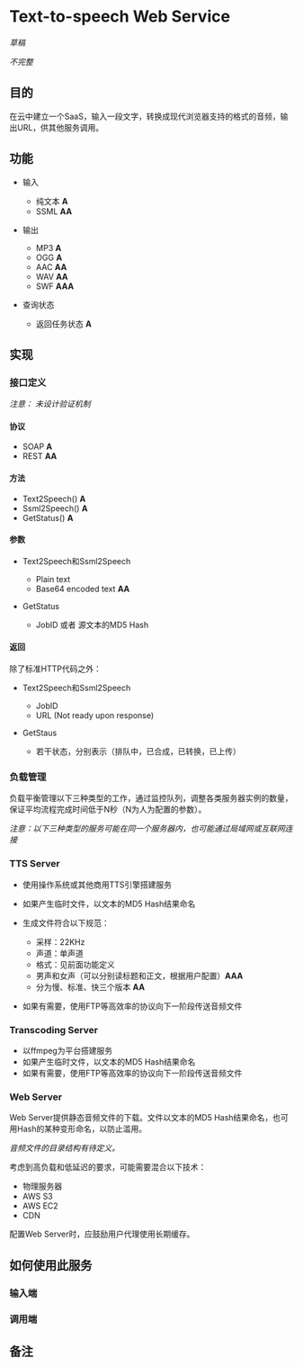 # Text-to-speech Web Service

*草稿*

*不完整*

## 目的
在云中建立一个SaaS，输入一段文字，转换成现代浏览器支持的格式的音频，输出URL，供其他服务调用。

## 功能

- 输入
	* 纯文本 __A__
	* SSML __AA__
- 输出
	* MP3 __A__
	* OGG __A__
	* AAC __AA__
	* WAV __AA__
	* SWF __AAA__
	
- 查询状态
	* 返回任务状态 __A__

## 实现
	
### 接口定义

*注意： 未设计验证机制*

#### 协议

* SOAP __A__
* REST __AA__

#### 方法

* Text2Speech() __A__
* Ssml2Speech() __A__
* GetStatus() __A__

#### 参数

- Text2Speech和Ssml2Speech
	* Plain text
	* Base64 encoded text __AA__

- GetStatus
	* JobID 或者 源文本的MD5 Hash

#### 返回

除了标准HTTP代码之外：

- Text2Speech和Ssml2Speech
	* JobID
	* URL (Not ready upon response)

- GetStaus	
	* 若干状态，分别表示（排队中，已合成，已转换，已上传）

### 负载管理

负载平衡管理以下三种类型的工作，通过监控队列，调整各类服务器实例的数量，保证平均流程完成时间低于N秒（N为人为配置的参数）。

*注意：以下三种类型的服务可能在同一个服务器内，也可能通过局域网或互联网连接*

### TTS Server

* 使用操作系统或其他商用TTS引擎搭建服务
* 如果产生临时文件，以文本的MD5 Hash结果命名
* 生成文件符合以下规范：

	- 采样：22KHz
	- 声道：单声道
	- 格式：见前面功能定义
	- 男声和女声（可以分别读标题和正文，根据用户配置）__AAA__
	- 分为慢、标准、快三个版本 __AA__

* 如果有需要，使用FTP等高效率的协议向下一阶段传送音频文件

### Transcoding Server 

* 以ffmpeg为平台搭建服务
* 如果产生临时文件，以文本的MD5 Hash结果命名
* 如果有需要，使用FTP等高效率的协议向下一阶段传送音频文件

### Web Server

Web Server提供静态音频文件的下载。文件以文本的MD5 Hash结果命名，也可用Hash的某种变形命名，以防止滥用。

*音频文件的目录结构有待定义。*

考虑到高负载和低延迟的要求，可能需要混合以下技术：

* 物理服务器
* AWS S3
* AWS EC2
* CDN

配置Web Server时，应鼓励用户代理使用长期缓存。

## 如何使用此服务

### 输入端
### 调用端

## 备注